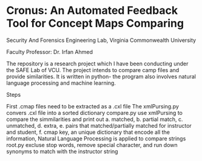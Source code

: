 # Cronus: An Automated Feedback Tool for Concept Maps Comparing
Security And Forensics Engineering Lab, Virginia Commonwealth University

Faculty Professor: Dr. Irfan Ahmed

The repository is a research project which I have been conducting under the SAFE Lab of VCU. The project intends to compare camp files and provide similarities. It is written in python- the program also involves natural language processing and machine learning.

Steps

First .cmap files need to be extracted as a .cxl file
The xmlPursing.py convers .cxl file into a sorted dictionary
compare.py use xmlPursing to compare the simmilarities and print out a. matched, b. partial match, c. unmatched, d. extra, e. pairs that matched/partially matched for instructor and student, f. cmap key, an unique dictionary that encode all the information,
Natural Language Processing is applied to compare strings
root.py excluse stop words, remove special character, and run down synonyms to match with the instructor string
